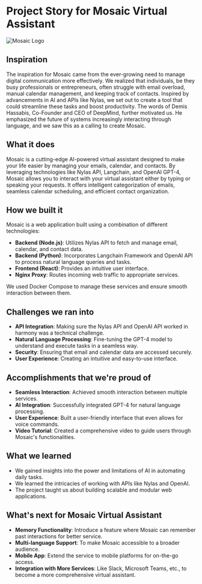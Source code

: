 # Project Story for Mosaic Virtual Assistant

![Mosaic Logo](http://146.190.113.226:1025/Mosaic.jpeg)

## Inspiration

The inspiration for Mosaic came from the ever-growing need to manage digital communication more effectively. We realized that individuals, be they busy professionals or entrepreneurs, often struggle with email overload, manual calendar management, and keeping track of contacts. Inspired by advancements in AI and APIs like Nylas, we set out to create a tool that could streamline these tasks and boost productivity. The words of Demis Hassabis, Co-Founder and CEO of DeepMind, further motivated us. He emphasized the future of systems increasingly interacting through language, and we saw this as a calling to create Mosaic.

## What it does

Mosaic is a cutting-edge AI-powered virtual assistant designed to make your life easier by managing your emails, calendar, and contacts. By leveraging technologies like Nylas API, Langchain, and OpenAI GPT-4, Mosaic allows you to interact with your virtual assistant either by typing or speaking your requests. It offers intelligent categorization of emails, seamless calendar scheduling, and efficient contact organization.

## How we built it

Mosaic is a web application built using a combination of different technologies:

- **Backend (Node.js)**: Utilizes Nylas API to fetch and manage email, calendar, and contact data.
- **Backend (Python)**: Incorporates Langchain Framework and OpenAI API to process natural language queries and tasks.
- **Frontend (React)**: Provides an intuitive user interface.
- **Nginx Proxy**: Routes incoming web traffic to appropriate services.

We used Docker Compose to manage these services and ensure smooth interaction between them.

## Challenges we ran into

- **API Integration**: Making sure the Nylas API and OpenAI API worked in harmony was a technical challenge.
- **Natural Language Processing**: Fine-tuning the GPT-4 model to understand and execute tasks in a seamless way.
- **Security**: Ensuring that email and calendar data are accessed securely.
- **User Experience**: Creating an intuitive and easy-to-use interface.

## Accomplishments that we're proud of

- **Seamless Interaction**: Achieved smooth interaction between multiple services.
- **AI Integration**: Successfully integrated GPT-4 for natural language processing.
- **User Experience**: Built a user-friendly interface that even allows for voice commands.
- **Video Tutorial**: Created a comprehensive video to guide users through Mosaic's functionalities.

## What we learned

- We gained insights into the power and limitations of AI in automating daily tasks.
- We learned the intricacies of working with APIs like Nylas and OpenAI.
- The project taught us about building scalable and modular web applications.

## What's next for Mosaic Virtual Assistant

- **Memory Functionality**: Introduce a feature where Mosaic can remember past interactions for better service.
- **Multi-language Support**: To make Mosaic accessible to a broader audience.
- **Mobile App**: Extend the service to mobile platforms for on-the-go access.
- **Integration with More Services**: Like Slack, Microsoft Teams, etc., to become a more comprehensive virtual assistant.
